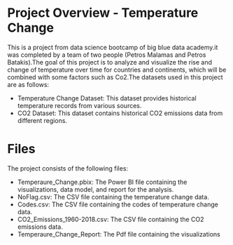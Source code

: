 # Project Overview - Temperature Change

This is a project  from data science bootcamp of big blue data academy.it was completed by a team of two people (Petros Malamas and Petros Batakis).The goal of this project is to analyze and visualize the rise and change of temperature over time for countries and continents, which will be combined with some factors such as Co2.The datasets used in this project are as follows:
- Temperature Change Dataset: This dataset provides historical temperature records from various sources.
- CO2 Dataset: This dataset contains historical CO2 emissions data from different regions.

# Files
The project consists of the following files:

- Temperaure_Change.pbix: The Power BI file containing the visualizations, data model, and report for the analysis.
- NoFlag.csv: The CSV file containing the temperature change data.
- Codes.csv: The CSV file containing the codes of temperature change data.
- CO2_Emissions_1960-2018.csv: The CSV file containing the CO2 emissions data.
- Temperaure_Change_Report: The Pdf file containing the visualizations
